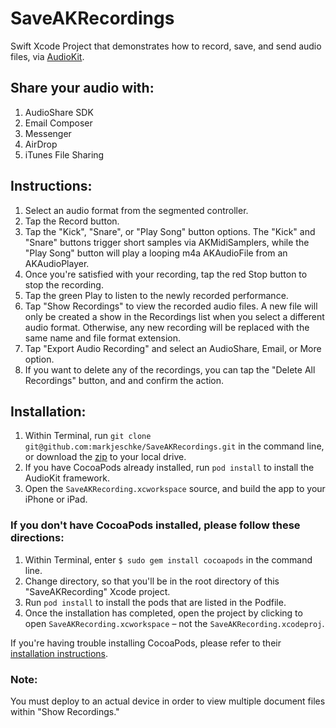 # SaveAKRecordings
Swift Xcode Project that demonstrates how to record, save, and send audio files, via [AudioKit](http://audiokit.io/).

## Share your audio with:
1. AudioShare SDK
2. Email Composer
3. Messenger
4. AirDrop
5. iTunes File Sharing

## Instructions:
1. Select an audio format from the segmented controller.
2. Tap the Record button.
3. Tap the "Kick", "Snare", or "Play Song" button options. The "Kick" and "Snare" buttons trigger short samples via AKMidiSamplers, while the "Play Song" button will play a looping m4a AKAudioFile from an AKAudioPlayer.
4. Once you're satisfied with your recording, tap the red Stop button to stop the recording.
5. Tap the green Play to listen to the newly recorded performance.
6. Tap "Show Recordings" to view the recorded audio files. A new file will only be created a show in the Recordings list when you select a different audio format. Otherwise, any new recording will be replaced with the same name and file format extension.
7. Tap "Export Audio Recording" and select an AudioShare, Email, or More option.
8. If you want to delete any of the recordings, you can tap the "Delete All Recordings" button, and and confirm the action.

## Installation:
1. Within Terminal, run `git clone git@github.com:markjeschke/SaveAKRecordings.git` in the command line, or download the [zip](https://github.com/markjeschke/SaveAKRecordings/archive/master.zip) to your local drive.
2. If you have CocoaPods already installed, run `pod install` to install the AudioKit framework.
3. Open the `SaveAKRecording.xcworkspace` source, and build the app to your iPhone or iPad.

### If you don't have CocoaPods installed, please follow these directions:

1. Within Terminal, enter `$ sudo gem install cocoapods` in the command line.
2. Change directory, so that you'll be in the root directory of this "SaveAKRecording" Xcode project. 
3. Run `pod install` to install the pods that are listed in the Podfile.
4. Once the installation has completed, open the project by clicking to open `SaveAKRecording.xcworkspace` – not the `SaveAKRecording.xcodeproj`.

If you're having trouble installing CocoaPods, please refer to their [installation instructions](https://cocoapods.org/#install).

### Note:
You must deploy to an actual device in order to view multiple document files within "Show Recordings."
